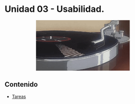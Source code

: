 # Unidad 03 - Usabilidad.

<div align=center>
    <img src="../../extras/vinilo.gif" alt="vinilo" width="60%">
</div>

## Contenido
- [Tareas](./tareas/)